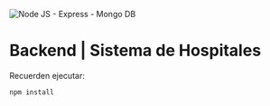 ![Node JS - Express - Mongo DB](https://miro.medium.com/max/1200/0*11eDqY4zA04y2_n6.jpg)  
# Backend | Sistema de Hospitales  
Recuerden ejecutar:
```
npm install
```